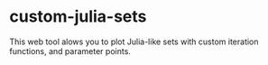 # custom-julia-sets

This web tool alows you to plot Julia-like sets with custom iteration functions, and parameter points.
